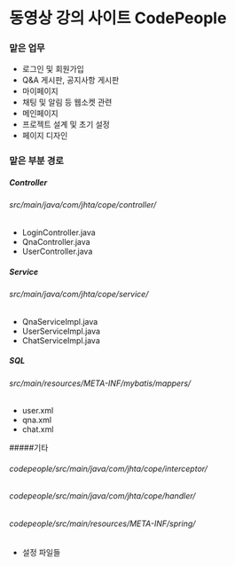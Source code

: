 # 동영상 강의 사이트 CodePeople

### 맡은 업무
* 로그인 및 회원가입
* Q&A 게시판, 공지사항 게시판
* 마이페이지
* 채팅 및 알림 등 웹소켓 관련
* 메인페이지
* 프로젝트 설계 및 초기 설정
* 페이지 디자인

### 맡은 부분 경로
##### Controller
###### src/main/java/com/jhta/cope/controller/
+ LoginController.java
+ QnaController.java
+ UserController.java

##### Service
###### src/main/java/com/jhta/cope/service/
+ QnaServiceImpl.java
+ UserServiceImpl.java
+ ChatServiceImpl.java

##### SQL
###### src/main/resources/META-INF/mybatis/mappers/
+ user.xml
+ qna.xml
+ chat.xml

#####기타
###### codepeople/src/main/java/com/jhta/cope/interceptor/
###### codepeople/src/main/java/com/jhta/cope/handler/
###### codepeople/src/main/resources/META-INF/spring/
+ 설정 파일들
######
